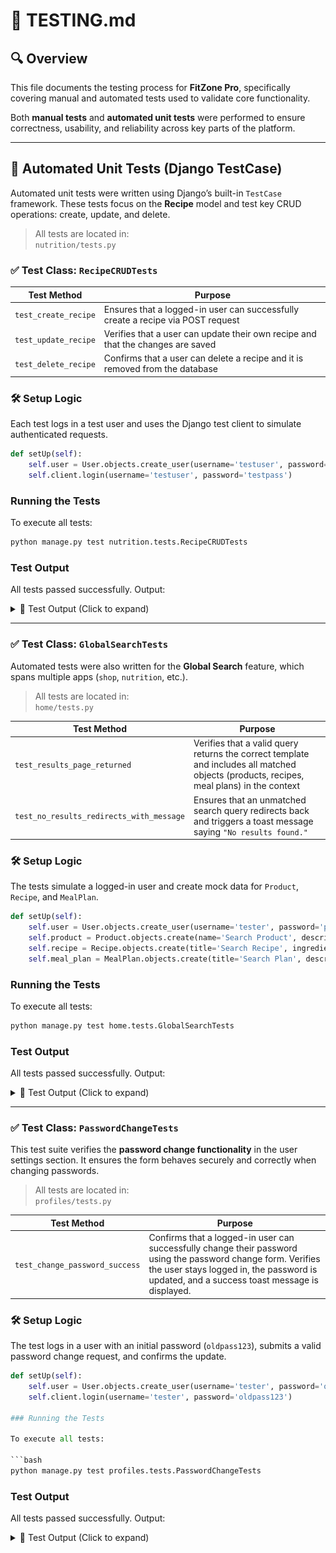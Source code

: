 # 🧪 TESTING.md

## 🔍 Overview

This file documents the testing process for **FitZone Pro**, specifically covering manual and automated tests used to validate core functionality.

Both **manual tests** and **automated unit tests** were performed to ensure correctness, usability, and reliability across key parts of the platform.

---

## 🧪 Automated Unit Tests (Django TestCase)

Automated unit tests were written using Django’s built-in `TestCase` framework. These tests focus on the **Recipe** model and test key CRUD operations: create, update, and delete.

> All tests are located in:  
> `nutrition/tests.py`

### ✅ Test Class: `RecipeCRUDTests`

| Test Method | Purpose |
|-------------|---------|
| `test_create_recipe` | Ensures that a logged-in user can successfully create a recipe via POST request |
| `test_update_recipe` | Verifies that a user can update their own recipe and that the changes are saved |
| `test_delete_recipe` | Confirms that a user can delete a recipe and it is removed from the database |

### 🛠️ Setup Logic

Each test logs in a test user and uses the Django test client to simulate authenticated requests.

```python
def setUp(self):
    self.user = User.objects.create_user(username='testuser', password='testpass')
    self.client.login(username='testuser', password='testpass')
```

### Running the Tests

To execute all tests:

```bash
python manage.py test nutrition.tests.RecipeCRUDTests
```

### Test Output

All tests passed successfully. Output:

<details>
  <summary>📸 Test Output (Click to expand)</summary>

  ![Test Results](static/testing-screenshoots/test-results.png)

</details>


---


### ✅ Test Class: `GlobalSearchTests`

Automated tests were also written for the **Global Search** feature, which spans multiple apps (`shop`, `nutrition`, etc.).

> All tests are located in:  
> `home/tests.py`

| Test Method                         | Purpose |
|------------------------------------|---------|
| `test_results_page_returned`       | Verifies that a valid query returns the correct template and includes all matched objects (products, recipes, meal plans) in the context |
| `test_no_results_redirects_with_message` | Ensures that an unmatched search query redirects back and triggers a toast message saying `"No results found."` |

### 🛠️ Setup Logic

The tests simulate a logged-in user and create mock data for `Product`, `Recipe`, and `MealPlan`.

```python
def setUp(self):
    self.user = User.objects.create_user(username='tester', password='pass')
    self.product = Product.objects.create(name='Search Product', description='desc', price=9.99, category='equipment')
    self.recipe = Recipe.objects.create(title='Search Recipe', ingredients='i', instructions='i', prep_time_minutes=5, author=self.user)
    self.meal_plan = MealPlan.objects.create(title='Search Plan', description='d', calories=100, duration_days=7, created_by=self.user)
```

### Running the Tests

To execute all tests:

```bash
python manage.py test home.tests.GlobalSearchTests
```

### Test Output

All tests passed successfully. Output:

<details>
  <summary>📸 Test Output (Click to expand)</summary>

  ![Test Results](static/testing-screenshoots/test-results2.png)

</details>


---


### ✅ Test Class: `PasswordChangeTests`

This test suite verifies the **password change functionality** in the user settings section. It ensures the form behaves securely and correctly when changing passwords.

> All tests are located in:  
> `profiles/tests.py`

| Test Method              | Purpose |
|--------------------------|---------|
| `test_change_password_success` | Confirms that a logged-in user can successfully change their password using the password change form. Verifies the user stays logged in, the password is updated, and a success toast message is displayed. |

### 🛠️ Setup Logic

The test logs in a user with an initial password (`oldpass123`), submits a valid password change request, and confirms the update.

```python
def setUp(self):
    self.user = User.objects.create_user(username='tester', password='oldpass123')
    self.client.login(username='tester', password='oldpass123')

### Running the Tests

To execute all tests:

```bash
python manage.py test profiles.tests.PasswordChangeTests
```

### Test Output

All tests passed successfully. Output:

<details>
  <summary>📸 Test Output (Click to expand)</summary>

  ![Test Results](static/testing-screenshoots/test-results3.png)

</details>